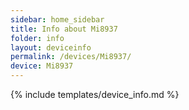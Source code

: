 ```yaml
---
sidebar: home_sidebar
title: Info about Mi8937
folder: info
layout: deviceinfo
permalink: /devices/Mi8937/
device: Mi8937
---
```

{% include templates/device_info.md %}
